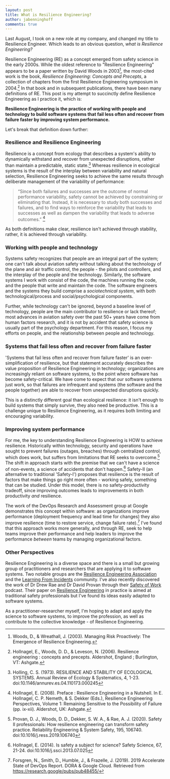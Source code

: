 ```yaml
---
layout: post
title: What is Resilience Engineering?
author: jabenninghoff
comments: true
---
```


Last August, I took on a new role at my company, and changed my title to Resilience Engineer. Which leads to an obvious question, *what is Resilience Engineering?*

Resilience Engineering (RE) as a concept emerged from safety science in the early 2000s. While the oldest reference to "Resilience Engineering" appears to be a paper written by David Woods in 2003[^fn-emergence], the most-cited work is the book, *Resilience Engineering: Concepts and Precepts*, a collection of chapters from the first Resilience Engineering symposium in 2004.[^fn-concepts] In that book and in subsequent publications, there have been many definitions of RE. This post is my attempt to succinctly define Resilience Engineering as I practice it, which is:

**Resilience Engineering is the practice of working with people and technology to build software systems that fail less often and recover from failure faster by improving system performance.**

Let's break that definition down further:

### Resilience and Resilience Engineering

Resilience is a concept from ecology that describes a system's ability to dynamically withstand and recover from unexpected disruptions, rather than maintain a predictable, static state.[^fn-holling] Whereas resilience in ecological systems is the result of the interplay between variability and natural selection, Resilience Engineering seeks to achieve the same results through deliberate management of the variability of performance:

> “Since both failures and successes are the outcome of normal performance variability, safety cannot be achieved by constraining or eliminating that. Instead, it is necessary to study both successes and failures, and to find ways to reinforce the variability that leads to successes as well as dampen the variability that leads to adverse outcomes.” [^fn-nutshell]

As both definitions make clear, resilience isn't achieved through stability, rather, it is achieved through variability.

### Working with people and technology

Systems safety recognizes that people are an integral part of the system; one can't talk about aviation safety without talking about the technology of the plane and air traffic control, the people - the pilots and controllers, and the interplay of the people and the technology. Similarly, the software systems I work with consist of the code, the machines running the code, and the people that write and maintain the code. The software engineers and the systems they build comprise a *sociotechnical system*, with both technological/process and social/psychological components.

Further, while technology can't be ignored, beyond a baseline level of technology, people are the main contributor to resilience or lack thereof; most advances in aviation safety over the past 50+ years have come from human factors research, and it is not by accident that safety science is usually part of the psychology department. For this reason, I focus my efforts on people, and the relationship between people and technology.

### Systems that fail less often and recover from failure faster

'Systems that fail less often and recover from failure faster' is an over-simplification of resilience, but that statement accurately describes the value proposition of Resilience Engineering in technology; organizations are increasingly reliant on software systems, to the point where software has become safety-critical. We have come to expect that our software systems just work, so that failures are infrequent and systems (the software and the people together) are able to recover from unexpected disruptions quickly.

This is a distinctly different goal than ecological resilience: it isn't enough to build systems that simply survive, they also need be productive. This is a challenge unique to Resilience Engineering, as it requires both limiting and encouraging variability.

### Improving system performance

For me, the key to understanding Resilience Engineering is HOW to achieve resilience. Historically within technology, security and operations have sought to prevent failures (outages, breaches) through centralized control, which does work, but suffers from limitations that RE seeks to overcome.[^fn-RE] The shift in approach starts with the premise that we can't have a science of non-events, a science of accidents that don't happen.[^fn-subject] Safety-II (an alternative to traditional 'Safety-I') proposes that resilience is the result of factors that make things go right more often - working safely, something that can be studied. Under this model, there is no safety-productivity tradeoff, since improving outcomes leads to improvements in both productivity *and* resilience.

The work of the DevOps Research and Assessment group at Google demonstrates this concept within software: as organizations improve performance (deployment frequency and lead time for changes) they also improve resilience (time to restore service, change failure rate).[^fn-DORA] I've found that this approach works more generally, and through RE, seek to help teams improve their performance and help leaders to improve the performance *between* teams by managing  organizational factors.

### Other Perspectives

Resilience Engineering is a diverse space and there is a small but growing group of practitioners and researchers that are applying it to software systems. Two notable groups are the [Resilience Engineering Association](https://www.resilience-engineering-association.org) and the [Learning From Incidents](https://www.learningfromincidents.io) community. I've also recently discovered the work of Dr Drew Rae and Dr David Provan through their [Safety of Work](https://safetyofwork.com) podcast. Their paper on [Resilience Engineering](https://www.sciencedirect.com/science/article/pii/S0951832018309864) in practice is aimed at traditional safety professionals but I've found its ideas easily adapted to software systems.

As a practitioner-researcher myself, I'm hoping to adapt and apply the science to software systems, to improve the profession, as well as contribute to the collective knowledge - of Resilience Engineering.

[^fn-emergence]: Woods, D., & Wreathall, J. (2003). Managing Risk Proactively: The Emergence of Resilience Engineering.
[^fn-concepts]: Hollnagel, E., Woods, D. D., & Leveson, N. (2006). Resilience engineering : concepts and precepts. Aldershot, England ; Burlington, VT: Ashgate.
[^fn-holling]: Holling, C. S. (1973). RESILIENCE AND STABILITY OF ECOLOGICAL SYSTEMS. Annual Review of Ecology & Systematics, 4, 1-23. doi:10.1146/annurev.es.04.110173.000245
[^fn-nutshell]: Hollnagel, E. (2008). Preface : Resilience Engineering in a Nutshell. In E. Hollnagel, C. P. Nemeth, & S. Dekker (Eds.), Resilience Engineering Perspectives, Volume 1: Remaining Sensitive to the Possibility of Failure (pp. ix-xii). Aldershot, UK: Ashgate.
[^fn-RE]: Provan, D. J., Woods, D. D., Dekker, S. W. A., & Rae, A. J. (2020). Safety II professionals: How resilience engineering can transform safety practice. Reliability Engineering & System Safety, 195, 106740. doi:10.1016/j.ress.2019.106740
[^fn-subject]: Hollnagel, E. (2014). Is safety a subject for science? Safety Science, 67, 21-24. doi:10.1016/j.ssci.2013.07.025
[^fn-DORA]: Forsgren, N., Smith, D., Humble, J., & Frazelle, J. (2019). 2019 Accelerate State of DevOps Report. DORA & Google Cloud.  Retrieved from https://research.google/pubs/pub48455/

